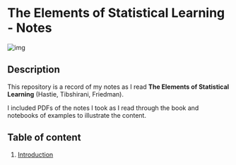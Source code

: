 # The Elements of Statistical Learning - Notes

![img](https://images-na.ssl-images-amazon.com/images/I/41TmbdP0EZL._SX331_BO1,204,203,200_.jpg)

## Description

This repository is a record of my notes as I read **The Elements of Statistical Learning** (Hastie, Tibshirani, Friedman).

I included PDFs of the notes I took as I read through the book and notebooks of examples to illustrate the content.

## Table of content

1. [Introduction](https://github.com/mbatoul/elements_of_statistical_learning/blob/master/1_introduction.pdf)
